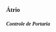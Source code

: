 <link rel="stylesheet" href="//fonts.googleapis.com/css?family=Google+Sans:400,500|Roboto:400,400italic,500,500italic,700,700italic|Roboto+Mono:400,500,700|Material+Icons">

<style>
    h3, h5{
        font-family: Google Sans;
    }  
    p{
        font-family: Roboto;
    }  
</style>
  
<h3>Átrio</h3>
<h5>Controle de Portaria</h5>
  
  
